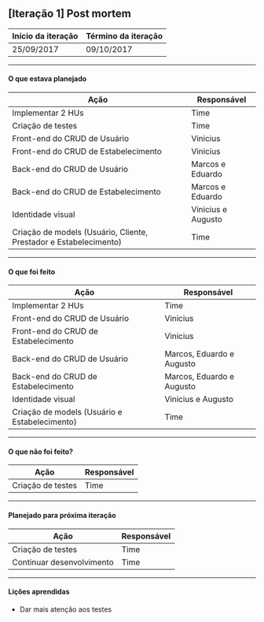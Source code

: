 ## [Iteração 1] Post mortem

Início da iteração      | Término da iteração
------------ | -------------
25/09/2017   | 09/10/2017

-------------------------
#### O que estava planejado

| **Ação** | **Responsável** |
| --- | --- |
| Implementar 2 HUs |Time|
| Criação de testes |Time|
| Front-end do CRUD de Usuário |Vinicius|
| Front-end do CRUD de Estabelecimento |Vinicius|
| Back-end do CRUD de Usuário |Marcos e Eduardo|
| Back-end do CRUD de Estabelecimento |Marcos e Eduardo|
| Identidade visual |Vinicius e Augusto |
| Criação de models (Usuário, Cliente, Prestador e Estabelecimento) |Time|	
-------------------------
#### O que foi feito

| **Ação** | **Responsável** |
| --- | --- |
| Implementar 2 HUs |Time|
| Front-end do CRUD de Usuário |Vinicius|
| Front-end do CRUD de Estabelecimento |Vinicius|
| Back-end do CRUD de Usuário |Marcos, Eduardo e Augusto|
| Back-end do CRUD de Estabelecimento |Marcos, Eduardo e Augusto|
| Identidade visual |Vinicius e Augusto|
| Criação de models (Usuário e Estabelecimento) |Time|

-------------------------
#### O que não foi feito?

| **Ação** | **Responsável** |
| --- | --- |
| Criação de testes |Time|
-------------------------
#### Planejado para próxima iteração

| **Ação** | **Responsável** |
| --- | --- |
| Criação de testes |Time|
| Continuar desenvolvimento |Time|

-------------------------
#### Lições aprendidas

- Dar mais atenção aos testes

  
  

